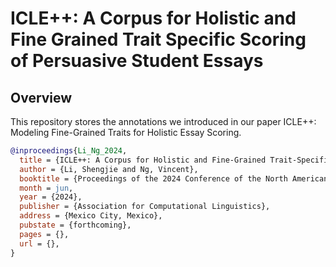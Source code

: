 # ICLE++: A Corpus for Holistic and Fine Grained Trait Specific Scoring of Persuasive Student Essays

## Overview

This repository stores the annotations we introduced in our paper ICLE++: Modeling Fine-Grained Traits for Holistic Essay Scoring.

``` bibtex
@inproceedings{Li_Ng_2024,
  title = {ICLE++: A Corpus for Holistic and Fine-Grained Trait-Specific Scoring of Persuasive Student Essays},
  author = {Li, Shengjie and Ng, Vincent},
  booktitle = {Proceedings of the 2024 Conference of the North American Chapter of the Association for Computational Linguistics: Human Language Technologies},
  month = jun,
  year = {2024},
  publisher = {Association for Computational Linguistics},
  address = {Mexico City, Mexico},
  pubstate = {forthcoming},
  pages = {},
  url = {},
}
```
